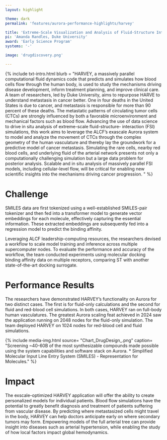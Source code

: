 ```yaml
---
layout: highlight

theme: dark
permalink: 'features/aurora-performance-highlights/harvey'

title: 'Extreme-Scale Visualization and Analysis of Fluid-Structure Interactions: HARVEY'
pi: 'Amanda Randles, Duke University'
award: 'Early Science Program'
systems: '-'

image: 'drugdiscovery.png' 

---
```


{% include txt-intro.html 
    blurb = "HARVEY, a massively parallel computational fluid dynamics code that predicts and simulates how blood cells flow through the human body, is used to study the mechanisms driving disease development, inform treatment planning, and improve clinical care.
A team of researchers, led by Duke University, aims to repurpose HARVE to understand metastasis in cancer better.
One in four deaths in the United States is due to cancer, and metastasis is responsible for more than 90 percent of these deaths. The metastatic patterns of circulating tumor cells (CTCs) are strongly influenced by both a favorable microenvironment and mechanical factors such as blood flow.
Advancing the use of data science to drive in situ analysis of extreme-scale fluid-structure- interaction (FSI) simulations, this work aims to leverage the ALCF’s exascale Aurora system to model and analyze the movement of CTCs through the complex geometry of the human vasculature and thereby lay the groundwork for a predictive model of cancer metastasis. Simulating the rare cells, nearby red blood cells, and underlying fluid of the arterial network presents not only a computationally challenging simulation but a large data problem for posterior analysis. Scalable and in situ analysis of massively parallel FSI models, including cellular-level flow, will be critical for enabling new scientific insights into the mechanisms driving cancer progression. 
"
%}



# Challenge

SMILES data are first tokenized using a well-established SMILES-pair tokenizer and then fed into a transformer model to generate vector embeddings for each molecule, effectively capturing the essential information. These extracted embeddings are subsequently fed into a regression model to predict the binding affinity.

Leveraging ALCF leadership-computing resources, the researchers devised a workflow to scale model training and inference across multiple supercomputer nodes. To evaluate the performance and accuracy of the workflow, the team conducted experiments using molecular docking binding affinity data on multiple receptors, comparing ST with another state-of-the-art docking surrogate.




# Performance Results
The researchers have demonstrated HARVEY’s functionality on Aurora for two distinct cases. The first is for fluid-only calculations and the second for fluid and red-blood cell simulations. In both cases, HARVEY ran on full-body human vasculatures. The greatest Aurora scaling feat achieved in 2024 saw the application running on 2048 nodes for the fluid-only simulation. The team deployed HARVEY on 1024 nodes for red-blood cell and fluid simulations.


{% include media-img.html
   source= "Chart_DrugDesign_.png"
   caption= "Screening ~40-60B of the most synthesizable compounds made possible using the system capabilities and software stack on Aurora. * Simplified Molecular Input Line Entry System (SMILES) - Representation for Molecules."
%}

# Impact
The exscale-optimized HARVEY application will offer the ability to create personalized models for individual patients. Blood flow simulations have the potential to greatly benefit diagnosis and treatment of patients suffering from vascular disease. By predicting where metastasized cells might travel in the body, HARVEY can help doctors anticipate early on where secondary tumors may form. Empowering models of the full arterial tree can provide insight into diseases such as arterial hypertension, while enabling the study of how local factors impact global hemodynamics.


